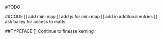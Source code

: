 #TODO

##CODE
[] add mini map
[] add js for mini map
[] add in additonal entries
[] ask bailey for access to matts

##TYPEFACE
[] Continue to finesse kerning